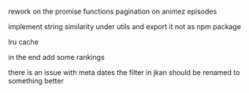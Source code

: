 
rework on the promise functions
pagination on animez episodes

implement string similarity under utils and export it not as npm package

lru cache


in the end add some rankings


there is an issue with meta dates
the filter in jkan should be renamed to something better